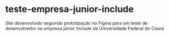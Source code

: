# teste-empresa-junior-include
Site desenvolvido seguindo prototipação no Figma para um teste de desenvolvedor na empresa júnior Include da Universidade Federal do Ceará
